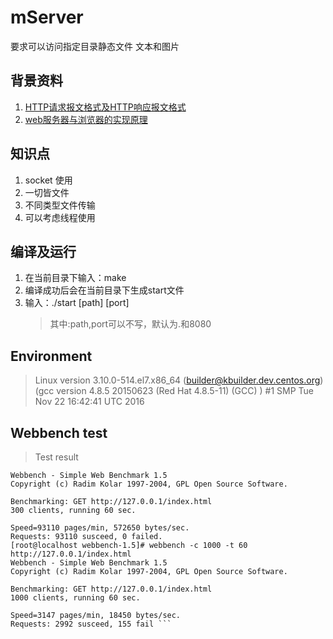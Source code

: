 # mServer
要求可以访问指定目录静态文件 文本和图片

## 背景资料
1. [HTTP请求报文格式及HTTP响应报文格式](http://blog.csdn.net/a19881029/article/details/14002273)
2. [web服务器与浏览器的实现原理](http://blog.csdn.net/changhenshui1990/article/details/70052991)

## 知识点
1. socket 使用
2. 一切皆文件
3. 不同类型文件传输
4. 可以考虑线程使用

## 编译及运行
1. 在当前目录下输入：make
2. 编译成功后会在当前目录下生成start文件
3. 输入：./start [path] [port]
   >其中:path,port可以不写，默认为.和8080

## Environment
>Linux version 3.10.0-514.el7.x86_64 (builder@kbuilder.dev.centos.org) (gcc version 4.8.5 20150623 (Red Hat 4.8.5-11) (GCC) ) #1 SMP Tue Nov 22 16:42:41 UTC 2016

## Webbench test
 > Test result

``` [root@localhost webbench-1.5]# webbench -c 300 -t 60 http://127.0.0.1/index.html
Webbench - Simple Web Benchmark 1.5
Copyright (c) Radim Kolar 1997-2004, GPL Open Source Software.

Benchmarking: GET http://127.0.0.1/index.html
300 clients, running 60 sec.

Speed=93110 pages/min, 572650 bytes/sec.
Requests: 93110 susceed, 0 failed.
[root@localhost webbench-1.5]# webbench -c 1000 -t 60 http://127.0.0.1/index.html
Webbench - Simple Web Benchmark 1.5
Copyright (c) Radim Kolar 1997-2004, GPL Open Source Software.

Benchmarking: GET http://127.0.0.1/index.html
1000 clients, running 60 sec.

Speed=3147 pages/min, 18450 bytes/sec.
Requests: 2992 susceed, 155 fail ```